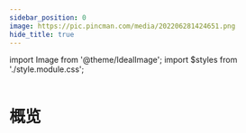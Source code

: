 ```yaml
---
sidebar_position: 0
image: https://pic.pincman.com/media/202206281424651.png
hide_title: true
---
```


import Image from '@theme/IdealImage';
import $styles from './style.module.css';

<div className={$styles.banner}>
    <Image img="https://pic.pincman.com/media/202206281424651.png" />
</div>

# 概览